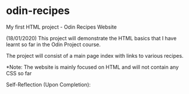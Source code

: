 # odin-recipes
My first HTML project - Odin Recipes Website

(18/01/2020)
This project will demonstrate the HTML basics that I have learnt so far in the Odin Project course. 

The project will consist of a main page index with links to various recipes. 

*Note: The website is mainly focused on HTML and will not contain any CSS so far


Self-Reflection (Upon Completion):